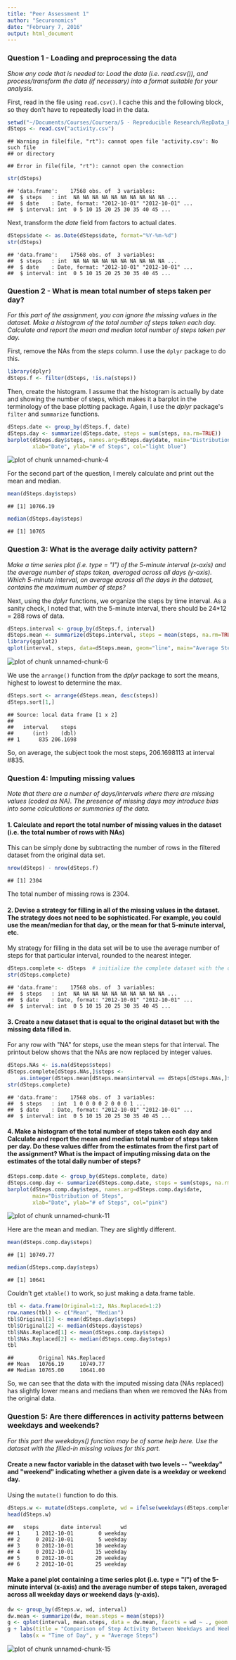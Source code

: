 ```yaml
---
title: "Peer Assessment 1"
author: "Securonomics"
date: "February 7, 2016"
output: html_document
---
```


### Question 1 - Loading and preprocessing the data
*Show any code that is needed to: Load the data (i.e. read.csv()), and process/transform the data (if necessary) into a format suitable for your analysis.*

First, read in the file using `read.csv()`. I cache this and the following block, so they don't have to repeatedly load in the data.

```r
setwd("~/Documents/Courses/Coursera/5 - Reproducible Research/RepData_PeerAssessment1")
dSteps <- read.csv("activity.csv")
```

```
## Warning in file(file, "rt"): cannot open file 'activity.csv': No such file
## or directory
```

```
## Error in file(file, "rt"): cannot open the connection
```

```r
str(dSteps)
```

```
## 'data.frame':	17568 obs. of  3 variables:
##  $ steps   : int  NA NA NA NA NA NA NA NA NA NA ...
##  $ date    : Date, format: "2012-10-01" "2012-10-01" ...
##  $ interval: int  0 5 10 15 20 25 30 35 40 45 ...
```
Next, transform the _date_ field from factors to actual dates. 

```r
dSteps$date <- as.Date(dSteps$date, format="%Y-%m-%d")
str(dSteps)
```

```
## 'data.frame':	17568 obs. of  3 variables:
##  $ steps   : int  NA NA NA NA NA NA NA NA NA NA ...
##  $ date    : Date, format: "2012-10-01" "2012-10-01" ...
##  $ interval: int  0 5 10 15 20 25 30 35 40 45 ...
```

### Question 2 - What is mean total number of steps taken per day?
*For this part of the assignment, you can ignore the missing values in the dataset. Make a histogram of the total number of steps taken each day. Calculate and report the mean and median total number of steps taken per day.*

First, remove the NAs from the _steps_ column. I use the `dplyr` package to do this.

```r
library(dplyr)
dSteps.f <- filter(dSteps, !is.na(steps))
```

Then, create the histogram. I assume that the histogram is actually by date and showing the number of steps, which makes it a barplot in the terminology of the base plotting package. Again, I use the *dplyr* package's `filter` and `summarize` functions. 

```r
dSteps.date <- group_by(dSteps.f, date)
dSteps.day <- summarize(dSteps.date, steps = sum(steps, na.rm=TRUE))
barplot(dSteps.day$steps, names.arg=dSteps.day$date, main="Distribution of Steps",
        xlab="Date", ylab="# of Steps", col="light blue")
```

![plot of chunk unnamed-chunk-4](figure/unnamed-chunk-4-1.png)

For the second part of the question, I merely calculate and print out the mean and median.

```r
mean(dSteps.day$steps)
```

```
## [1] 10766.19
```

```r
median(dSteps.day$steps)
```

```
## [1] 10765
```

### Question 3: What is the average daily activity pattern?
*Make a time series plot (i.e. type = "l") of the 5-minute interval (x-axis) and the average number of steps taken, averaged across all days (y-axis). Which 5-minute interval, on average across all the days in the dataset, contains the maximum number of steps?*

Next, using the *dplyr* functions, we organize the steps by time interval. As a sanity check, I noted that, with the 5-minute interval, there should be 24*12 = 288 rows of data.

```r
dSteps.interval <- group_by(dSteps.f, interval)
dSteps.mean <- summarize(dSteps.interval, steps = mean(steps, na.rm=TRUE))
library(ggplot2)
qplot(interval, steps, data=dSteps.mean, geom="line", main="Average Steps Taken During the Day", xlab = "5-Minute Interval", ylab = "Average Steps")
```

![plot of chunk unnamed-chunk-6](figure/unnamed-chunk-6-1.png)

We use the `arrange()` function from the *dplyr* package to sort the means, highest to lowest to determine the max.

```r
dSteps.sort <- arrange(dSteps.mean, desc(steps))
dSteps.sort[1,]
```

```
## Source: local data frame [1 x 2]
## 
##   interval    steps
##      (int)    (dbl)
## 1      835 206.1698
```

So, on average, the subject took the most steps, 206.1698113 at interval #835. 

### Question 4: Imputing missing values
*Note that there are a number of days/intervals where there are missing values (coded as NA). The presence of missing days may introduce bias into some calculations or summaries of the data.*

#### 1. Calculate and report the total number of missing values in the dataset (i.e. the total number of rows with NAs)

This can be simply done by subtracting the number of rows in the filtered dataset from the original data set.


```r
nrow(dSteps) - nrow(dSteps.f)
```

```
## [1] 2304
```

The total number of missing rows is 2304.

#### 2. Devise a strategy for filling in all of the missing values in the dataset. The strategy does not need to be sophisticated. For example, you could use the mean/median for that day, or the mean for that 5-minute interval, etc.

My strategy for filling in the data set will be to use the average number of steps for that particular interval, rounded to the nearest integer.

```r
dSteps.complete <- dSteps  # initialize the complete dataset with the original
str(dSteps.complete)
```

```
## 'data.frame':	17568 obs. of  3 variables:
##  $ steps   : int  NA NA NA NA NA NA NA NA NA NA ...
##  $ date    : Date, format: "2012-10-01" "2012-10-01" ...
##  $ interval: int  0 5 10 15 20 25 30 35 40 45 ...
```

#### 3. Create a new dataset that is equal to the original dataset but with the missing data filled in.

For any row with "NA" for steps, use the mean steps for that interval. The printout below shows that the NAs are now replaced by integer values.


```r
dSteps.NAs <- is.na(dSteps$steps)
dSteps.complete[dSteps.NAs,]$steps <- 
    as.integer(dSteps.mean[dSteps.mean$interval == dSteps[dSteps.NAs,]$interval]$steps)
str(dSteps.complete)
```

```
## 'data.frame':	17568 obs. of  3 variables:
##  $ steps   : int  1 0 0 0 0 2 0 0 0 1 ...
##  $ date    : Date, format: "2012-10-01" "2012-10-01" ...
##  $ interval: int  0 5 10 15 20 25 30 35 40 45 ...
```

#### 4. Make a histogram of the total number of steps taken each day and Calculate and report the mean and median total number of steps taken per day. Do these values differ from the estimates from the first part of the assignment? What is the impact of imputing missing data on the estimates of the total daily number of steps?


```r
dSteps.comp.date <- group_by(dSteps.complete, date)
dSteps.comp.day <- summarize(dSteps.comp.date, steps = sum(steps, na.rm=TRUE))
barplot(dSteps.comp.day$steps, names.arg=dSteps.comp.day$date, 
        main="Distribution of Steps",
        xlab="Date", ylab="# of Steps", col="pink")
```

![plot of chunk unnamed-chunk-11](figure/unnamed-chunk-11-1.png)

Here are the mean and median. They are slightly different.

```r
mean(dSteps.comp.day$steps)
```

```
## [1] 10749.77
```

```r
median(dSteps.comp.day$steps)
```

```
## [1] 10641
```

Couldn't get `xtable()` to work, so just making a data.frame table.


```r
tbl <- data.frame(Original=1:2, NAs.Replaced=1:2)
row.names(tbl) <- c("Mean", "Median")
tbl$Original[1] <- mean(dSteps.day$steps)
tbl$Original[2] <- median(dSteps.day$steps)
tbl$NAs.Replaced[1] <- mean(dSteps.comp.day$steps)
tbl$NAs.Replaced[2] <- median(dSteps.comp.day$steps)
tbl
```

```
##        Original NAs.Replaced
## Mean   10766.19     10749.77
## Median 10765.00     10641.00
```

So, we can see that the data with the imputed missing data (NAs replaced) has slightly lower means and medians than when we removed the NAs from the original data.

### Question 5: Are there differences in activity patterns between weekdays and weekends?
*For this part the weekdays() function may be of some help here. Use the dataset with the filled-in missing values for this part.*

#### Create a new factor variable in the dataset with two levels -- "weekday" and "weekend" indicating whether a given date is a weekday or weekend day.

Using the `mutate()` function to do this.

```r
dSteps.w <- mutate(dSteps.complete, wd = ifelse(weekdays(dSteps.complete$date) %in% c("Sunday", "Saturday"), "weekend", "weekday"))
head(dSteps.w)
```

```
##   steps       date interval      wd
## 1     1 2012-10-01        0 weekday
## 2     0 2012-10-01        5 weekday
## 3     0 2012-10-01       10 weekday
## 4     0 2012-10-01       15 weekday
## 5     0 2012-10-01       20 weekday
## 6     2 2012-10-01       25 weekday
```

#### Make a panel plot containing a time series plot (i.e. type = "l") of the 5-minute interval (x-axis) and the average number of steps taken, averaged across all weekday days or weekend days (y-axis).


```r
dw <- group_by(dSteps.w, wd, interval)
dw.mean <- summarize(dw, mean.steps = mean(steps))
g <- qplot(interval, mean.steps, data = dw.mean, facets = wd ~ ., geom = "line", color = wd)
g + labs(title = "Comparison of Step Activity Between Weekdays and Weekend") +
    labs(x = "Time of Day", y = "Average Steps")
```

![plot of chunk unnamed-chunk-15](figure/unnamed-chunk-15-1.png)

